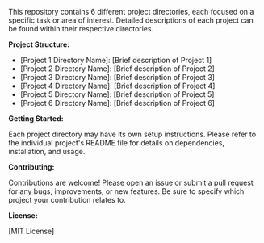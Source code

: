 
This repository contains 6 different project directories, each focused on a specific task or area of interest.  Detailed descriptions of each project can be found within their respective directories.

**Project Structure:**

* [Project 1 Directory Name]: [Brief description of Project 1]
* [Project 2 Directory Name]: [Brief description of Project 2]
* [Project 3 Directory Name]: [Brief description of Project 3]
* [Project 4 Directory Name]: [Brief description of Project 4]
* [Project 5 Directory Name]: [Brief description of Project 5]
* [Project 6 Directory Name]: [Brief description of Project 6]

**Getting Started:**

Each project directory may have its own setup instructions. Please refer to the individual project's README file for details on dependencies, installation, and usage.


**Contributing:**

Contributions are welcome!  Please open an issue or submit a pull request for any bugs, improvements, or new features.  Be sure to specify which project your contribution relates to.


**License:**

[MIT License]
